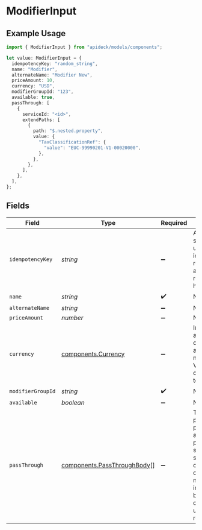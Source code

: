 # ModifierInput

## Example Usage

```typescript
import { ModifierInput } from "apideck/models/components";

let value: ModifierInput = {
  idempotencyKey: "random_string",
  name: "Modifier",
  alternateName: "Modifier New",
  priceAmount: 10,
  currency: "USD",
  modifierGroupId: "123",
  available: true,
  passThrough: [
    {
      serviceId: "<id>",
      extendPaths: [
        {
          path: "$.nested.property",
          value: {
            "TaxClassificationRef": {
              "value": "EUC-99990201-V1-00020000",
            },
          },
        },
      ],
    },
  ],
};
```

## Fields

| Field                                                                                                                                                   | Type                                                                                                                                                    | Required                                                                                                                                                | Description                                                                                                                                             | Example                                                                                                                                                 |
| ------------------------------------------------------------------------------------------------------------------------------------------------------- | ------------------------------------------------------------------------------------------------------------------------------------------------------- | ------------------------------------------------------------------------------------------------------------------------------------------------------- | ------------------------------------------------------------------------------------------------------------------------------------------------------- | ------------------------------------------------------------------------------------------------------------------------------------------------------- |
| `idempotencyKey`                                                                                                                                        | *string*                                                                                                                                                | :heavy_minus_sign:                                                                                                                                      | A value you specify that uniquely identifies this request among requests you have sent.                                                                 | random_string                                                                                                                                           |
| `name`                                                                                                                                                  | *string*                                                                                                                                                | :heavy_check_mark:                                                                                                                                      | N/A                                                                                                                                                     | Modifier                                                                                                                                                |
| `alternateName`                                                                                                                                         | *string*                                                                                                                                                | :heavy_minus_sign:                                                                                                                                      | N/A                                                                                                                                                     | Modifier New                                                                                                                                            |
| `priceAmount`                                                                                                                                           | *number*                                                                                                                                                | :heavy_minus_sign:                                                                                                                                      | N/A                                                                                                                                                     | 10                                                                                                                                                      |
| `currency`                                                                                                                                              | [components.Currency](../../models/components/currency.md)                                                                                              | :heavy_minus_sign:                                                                                                                                      | Indicates the associated currency for an amount of money. Values correspond to [ISO 4217](https://en.wikipedia.org/wiki/ISO_4217).                      | USD                                                                                                                                                     |
| `modifierGroupId`                                                                                                                                       | *string*                                                                                                                                                | :heavy_check_mark:                                                                                                                                      | N/A                                                                                                                                                     | 123                                                                                                                                                     |
| `available`                                                                                                                                             | *boolean*                                                                                                                                               | :heavy_minus_sign:                                                                                                                                      | N/A                                                                                                                                                     | true                                                                                                                                                    |
| `passThrough`                                                                                                                                           | [components.PassThroughBody](../../models/components/passthroughbody.md)[]                                                                              | :heavy_minus_sign:                                                                                                                                      | The pass_through property allows passing service-specific, custom data or structured modifications in request body when creating or updating resources. |                                                                                                                                                         |